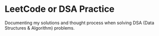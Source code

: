 # LeetCode or DSA Practice

Documenting my solutions and thought process when solving DSA (Data Structures & Algorithm) problems.

